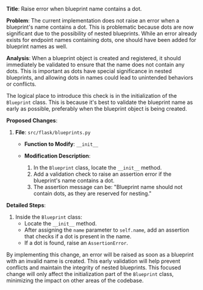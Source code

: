 **Title**: Raise error when blueprint name contains a dot.

**Problem**: The current implementation does not raise an error when a blueprint's name contains a dot. This is problematic because dots are now significant due to the possibility of nested blueprints. While an error already exists for endpoint names containing dots, one should have been added for blueprint names as well.

**Analysis**: When a blueprint object is created and registered, it should immediately be validated to ensure that the name does not contain any dots. This is important as dots have special significance in nested blueprints, and allowing dots in names could lead to unintended behaviors or conflicts.

The logical place to introduce this check is in the initialization of the `Blueprint` class. This is because it's best to validate the blueprint name as early as possible, preferably when the blueprint object is being created.

**Proposed Changes**:

1. **File**: `src/flask/blueprints.py`

    - **Function to Modify**: `__init__`
    
    - **Modification Description**:
    
      1. In the `Blueprint` class, locate the `__init__` method.
      2. Add a validation check to raise an assertion error if the blueprint's name contains a dot.
      3. The assertion message can be: "Blueprint name should not contain dots, as they are reserved for nesting."

**Detailed Steps**:
1. Inside the `Blueprint` class:
    - Locate the `__init__` method.
    - After assigning the `name` parameter to `self.name`, add an assertion that checks if a dot is present in the name.
    - If a dot is found, raise an `AssertionError`.



By implementing this change, an error will be raised as soon as a blueprint with an invalid name is created. This early validation will help prevent conflicts and maintain the integrity of nested blueprints. This focused change will only affect the initialization part of the `Blueprint` class, minimizing the impact on other areas of the codebase.